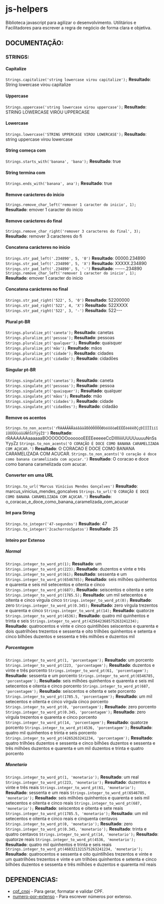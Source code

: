 # js-helpers
Biblioteca javascript para agilizar o desenvolvimento. Utilitários e Facilitadores para escrever a regra de negócio de forma clara e objetiva.

## DOCUMENTAÇÃO:

### STRINGS:

#### Capitalize
`Strings.capitalize('string lowercase virou capitalize');`
**Resultado**: String lowercase virou capitalize

#### Uppercase
`Strings.uppercase('string lowercase virou uppercase');`
**Resultado**: STRING LOWERCASE VIROU UPPERCASE

#### Lowercase
`Strings.lowercase('STRING UPPERCASE VIROU LOWERCASE');`
**Resultado**: string uppercase virou lowercase

#### String começa com
`Strings.starts_with('banana', 'bana');`
**Resultado**: true

#### String termina com
`Strings.ends_with('banana', ana');`
**Resultado**: true

#### Remove carácteres do início
`Strings.remove_char_left('remover 1 caracter do inicio', 1);`
**Resultado**: emover 1 caracter do inicio

#### Remove carácteres do final
`Strings.remove_char_right('remover 3 caracteres do final', 3);`
**Resultado**: remover 3 caracteres do fi

#### Concatena carácteres no início
`Strings.str_pad_left('.234890', 5, '0')`
**Resultado**: 00000.234890
`Strings.str_pad_left('.234890', 5, 'X')`
**Resultado**: XXXXX.234890
`Strings.str_pad_left('.234890', 5, '-')`
**Resultado**: -----.234890
`Strings.remove_char_left('remover 1 caracter do inicio', 1);`
**Resultado**: emover 1 caracter do inicio

#### Concatena carácteres no final
`Strings.str_pad_right('522', 5, '0')`
**Resultado**: 52200000
`Strings.str_pad_right('522', 4, 'X')`
**Resultado**: 522XXXX
`Strings.str_pad_right('522', 3, '-')`
**Resultado**: 522---

#### Plural pt-BR
`Strings.pluralize_pt('caneta');`
**Resultado**: canetas
`Strings.pluralize_pt('pessoa');`
**Resultado**: pessoas
`Strings.pluralize_pt('qualquer');`
**Resultado**: quaisquer
`Strings.pluralize_pt('mão');`
**Resultado**: mãos
`Strings.pluralize_pt('cidade');`
**Resultado**: cidades
`Strings.pluralize_pt('cidadão');`
**Resultado**: cidadões

#### Singular pt-BR
`Strings.singulate_pt('canetas');`
**Resultado**: caneta
`Strings.singulate_pt('pessoas');`
**Resultado**: pessoa
`Strings.singulate_pt('quaisquer');`
**Resultado**: qualquer
`Strings.singulate_pt('mãos');`
**Resultado**: mão
`Strings.singulate_pt('cidades');`
**Resultado**: cidade
`Strings.singulate_pt('cidadões');`
**Resultado**: cidadão

#### Remove os acentos
`Strings.to_non_acents('ŕŔÀÁÂÃÄÅàáâãäåßÒÓÔÕÕÖØòóôõöøÈÉÊËèéêëðÇçÐÌÍÎÏìíîïÙÚÛÜùúûüÑñŠšŸÿýŽž')`
**Resultado**: rRAAAAAAaaaaaaBOOOOOOOooooooEEEEeeeeeCcDIIIIiiiiUUUUuuuuNnSsYyyZz
`Strings.to_non_acents('O CORAÇÃO É DOCE COMO BANANA CARAMELIZADA COM AÇUCAR.')`
**Resultado**: O CORACAO E DOCE COMO BANANA CARAMELIZADA COM ACUCAR.
`Strings.to_non_acents('O coração é doce como banana caramelizada com açucar.')`
**Resultado**: O coracao e doce como banana caramelizada com acucar.

#### Converter em uma URL
`Strings.to_url('Marcus Vinícius Mendes Gonçalves')`
**Resultado**: marcus_vinicius_mendes_goncalves
`Strings.to_url('O CORAÇÃO É DOCE COMO BANANA CARAMELIZADA COM AÇUCAR.')`
**Resultado**:  o_coracao_e_doce_como_banana_caramelizada_com_acucar

#### Int para String
`Strings.to_integer('47-segundos')`
**Resultado**: 47
`Strings.to_integer('2cachorros5patos')`
**Resultado**: 25

#### Inteiro por Extenso

##### Normal
`Strings.integer_to_word_pt(1);`
**Resultado**: um
`Strings.integer_to_word_pt(223);`
**Resultado**: duzentos e vinte e três
`Strings.integer_to_word_pt(61);`
**Resultado**: sessenta e um
`Strings.integer_to_word_pt(6546785);`
**Resultado**: seis milhões quinhentos e quarenta e seis mil setecentos e oitenta e cinco
`Strings.integer_to_word_pt(687);`
**Resultado**: seiscentos e oitenta e sete
`Strings.integer_to_word_pt(1785.5);`
**Resultado**: um mil setecentos e oitenta e cinco vírgula cinco
`Strings.integer_to_word_pt(0);`
**Resultado**: zero
`Strings.integer_to_word_pt(0.345);`
**Resultado**: zero vírgula trezentos e quarenta e cinco
`Strings.integer_to_word_pt(14);`
**Resultado**: quatorze
`Strings.integer_to_word_pt(4536);`
**Resultado**: quatro mil quinhentos e trinta e seis
`Strings.integer_to_word_pt(425642368575263241234);`
**Resultado**: quatrocentos e vinte e cinco quintilhões seiscentos e quarenta e dois quatrilhões trezentos e sessenta e oito trilhões quinhentos e setenta e cinco bilhões duzentos e sessenta e três milhões e duzentos mil

##### Porcentagem
`Strings.integer_to_word_pt(1, 'porcentagem');`
**Resultado**: um porcento
`Strings.integer_to_word_pt(223, 'porcentagem');`
**Resultado**: duzentos e vinte e três porcento
`Strings.integer_to_word_pt(61, 'porcentagem');`
**Resultado**: sessenta e um porcento
`Strings.integer_to_word_pt(6546785, 'porcentagem');`
**Resultado**: seis milhões quinhentos e quarenta e seis mil setecentos e oitenta e cinco porcento
`Strings.integer_to_word_pt(687, 'porcentagem');`
**Resultado**: seiscentos e oitenta e sete porcento
`Strings.integer_to_word_pt(1785.5, 'porcentagem');`
**Resultado**: um mil setecentos e oitenta e cinco vírgula cinco porcento
`Strings.integer_to_word_pt(0, 'porcentagem');`
**Resultado**: zero porcento
`Strings.integer_to_word_pt(0.345, 'porcentagem');`
**Resultado**: zero vírgula trezentos e quarenta e cinco porcento
`Strings.integer_to_word_pt(14, 'porcentagem');`
**Resultado**: quatorze porcento
`Strings.integer_to_word_pt(4536, 'porcentagem');`
**Resultado**: quatro mil quinhentos e trinta e seis porcento
`Strings.integer_to_word_pt(4265263241234, 'porcentagem');`
**Resultado**: quatro trilhões duzentos e sessenta e cinco bilhões duzentos e sessenta e três milhões duzentos e quarenta e um mil duzentos e trinta e quatro porcento

##### Monetario
`Strings.integer_to_word_pt(1, 'monetario');`
**Resultado**: um real
`Strings.integer_to_word_pt(223, 'monetario');`
**Resultado**: duzentos e vinte e três reais
`Strings.integer_to_word_pt(61, 'monetario');`
**Resultado**: sessenta e um reais
`Strings.integer_to_word_pt(6546785, 'monetario');`
**Resultado**: seis milhões quinhentos e quarenta e seis mil setecentos e oitenta e cinco reais
`Strings.integer_to_word_pt(687, 'monetario');`
**Resultado**: seiscentos e oitenta e sete reais
`Strings.integer_to_word_pt(1785.5, 'monetario');`
**Resultado**: um mil setecentos e oitenta e cinco reais e cinquenta centavos
`Strings.integer_to_word_pt(0, 'monetario');`
**Resultado**: zero
`Strings.integer_to_word_pt(0.345, 'monetario');`
**Resultado**: trinta e quatro centavos
`Strings.integer_to_word_pt(14, 'monetario');`
**Resultado**: quatorze reais
`Strings.integer_to_word_pt(4536, 'monetario');`
**Resultado**: quatro mil quinhentos e trinta e seis reais
`Strings.integer_to_word_pt(468321321575263241234, 'monetario');`
**Resultado**: quatrocentos e sessenta e oito quintilhões trezentos e vinte e um quatrilhões trezentos e vinte e um trilhões quinhentos e setenta e cinco bilhões duzentos e sessenta e três milhões e duzentos e quarenta mil reais

## DEPENDENCIAS:
* [cpf_cnpj](https://github.com/fnando/cpf_cnpj) - Para gerar, formatar e validar CPF.
* [numero-por-extenso](https://github.com/LenonBordini/numero-por-extenso) - Para escrever números por extenso.